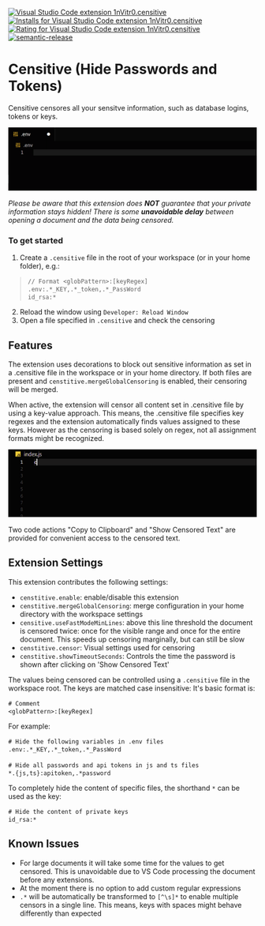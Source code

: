 [![Visual Studio Code extension 1nVitr0.censitive](https://vsmarketplacebadge.apphb.com/version/1nVitr0.censitive.svg)](https://marketplace.visualstudio.com/items?itemName=1nVitr0.censitive)
[![Installs for Visual Studio Code extension 1nVitr0.censitive](https://vsmarketplacebadge.apphb.com/installs/1nVitr0.censitive.svg)](https://marketplace.visualstudio.com/items?itemName=1nVitr0.censitive)
[![Rating for Visual Studio Code extension 1nVitr0.censitive](https://vsmarketplacebadge.apphb.com/rating/1nVitr0.censitive.svg)](https://marketplace.visualstudio.com/items?itemName=1nVitr0.censitive)
[![semantic-release](https://img.shields.io/badge/%20%20%F0%9F%93%A6%F0%9F%9A%80-semantic--release-e10079.svg)](https://github.com/semantic-release/semantic-release)

# Censitive (Hide Passwords and Tokens)

Censitive censores all your sensitve information, such as database logins, tokens or keys.

![demo for .env files](https://raw.githubusercontent.com/1nVitr0/plugin-vscode-censitive/main/resources/demo.gif)

*Please be aware that this extension does __NOT__ guarantee that your private information stays hidden!*
*There is some __unavoidable delay__ between opening a document and the data being censored.*

### To get started

1. Create a `.censitive` file in the root of your workspace (or in your home folder), e.g.:
> ```censitive
> // Format <globPattern>:[keyRegex]
> .env:.*_KEY,.*_token,.*_PassWord
> id_rsa:*
> ```
2. Reload the window using `Developer: Reload Window`
3. Open a file specified in `.censitive` and check the censoring

## Features

The extension uses decorations to block out sensitive information as set in a .censitive file in the workspace or in your home directory.
If both files are present and `censtitive.mergeGlobalCensoring` is enabled, their censoring will be merged.

When active, the extension will censor all content set in .censitive file by using a key-value approach.
This means, the .censitive file specifies key regexes and the extension automatically finds values assigned to these keys.
However as the censoring is based solely on regex, not all assignment formats might be recognized.

![demo for js files](https://raw.githubusercontent.com/1nVitr0/plugin-vscode-censitive/main/resources/demo_smart.gif)

Two code actions "Copy to Clipboard" and "Show Censored Text" are provided for convenient access to the censored text.

## Extension Settings

This extension contributes the following settings:

* `censtitive.enable`: enable/disable this extension
* `censtitive.mergeGlobalCensoring`: merge configuration in your home directory with the workspace settings
* `censitive.useFastModeMinLines`: above this line threshold the document is censored twice: once for the visible range and once for the entire document. This speeds up censoring marginally, but can still be slow
* `censtitive.censor`: Visual settings used for censoring
* `censtitive.showTimeoutSeconds`: Controls the time the password is shown after clicking on 'Show Censored Text'

The values being censored can be controlled using a `.censitive` file in the workspace root.
The keys are matched case insensitive: It's basic format is:

```censitive
# Comment
<globPattern>:[keyRegex]
```

For example:

```censitive
# Hide the following variables in .env files
.env:.*_KEY,.*_token,.*_PassWord

# Hide all passwords and api tokens in js and ts files
*.{js,ts}:apitoken,.*password
```

To completely hide the content of specific files, the shorthand `*` can be used as the key:

```censitive
# Hide the content of private keys
id_rsa:*
```

## Known Issues

* For large documents it will take some time for the values to get censored. This is unavoidable due to VS Code processing the document before any extensions.
* At the moment there is no option to add custom regular expressions
* `.*` will be automatically be transformed to `[^\s]*` to enable multiple censors in a single line. This means, keys with spaces might behave differently than expected
